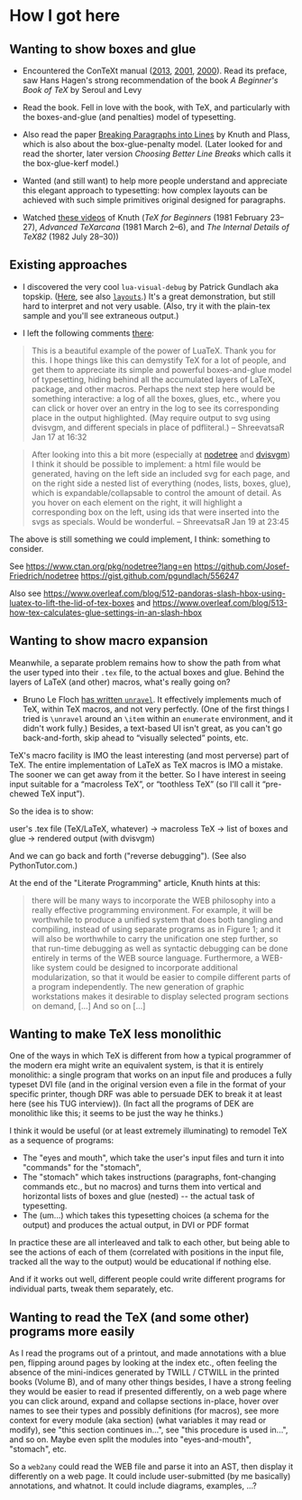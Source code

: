 # How I got here

## Wanting to show boxes and glue

- Encountered the ConTeXt manual ([2013](http://pmrb.free.fr/contextref.pdf), [2001](http://www.pragma-ade.com/general/manuals/cont-eni.pdf), [2000](http://www.ctex.org/documents/context/cont-enp.pdf)). Read its preface, saw Hans Hagen's strong recommendation of the book _A Beginner's Book of TeX_ by Seroul and Levy

- Read the book. Fell in love with the book, with TeX, and particularly with the boxes-and-glue (and penalties) model of typesetting.

- Also read the paper [Breaking Paragraphs into Lines](https://web.archive.org/web/20170318101040/http://www.eprg.org/G53DOC/pdfs/knuth-plass-breaking.pdf) by Knuth and Plass, which is also about the box-glue-penalty model. (Later looked for and read the shorter, later version _Choosing Better Line Breaks_ which calls it the box-glue-kerf model.)

- Wanted (and still want) to help more people understand and appreciate this elegant approach to typesetting: how complex layouts can be achieved with such simple primitives original designed for paragraphs.

- Watched [these videos](https://www.youtube.com/watch?v=jbrMBOF61e0&index=2&list=PL94E35692EB9D36F3) of Knuth (_TeX for Beginners_ (1981 February 23–27), _Advanced TeXarcana_ (1981 March 2–6), and _The Internal Details of TeX82_ (1982 July 28–30))

## Existing approaches

- I discovered the very cool `lua-visual-debug` by Patrick Gundlach aka topskip. ([Here](https://tex.stackexchange.com/questions/2083/how-can-i-visualize-boxes), see also [`layouts`](https://tex.stackexchange.com/questions/55618/visual-debugging-of-lengths-in-paragraphs-and-environments).) It's a great demonstration, but still hard to interpret and not very usable. (Also, try it with the plain-tex sample and you'll see extraneous output.)

- I left the following comments [there](https://tex.stackexchange.com/a/45388/48):

> This is a beautiful example of the power of LuaTeX. Thank you for this. I hope things like this can demystify TeX for a lot of people, and get them to appreciate its simple and powerful boxes-and-glue model of typesetting, hiding behind all the accumulated layers of LaTeX, package, and other macros. Perhaps the next step here would be something interactive: a log of all the boxes, glues, etc., where you can click or hover over an entry in the log to see its corresponding place in the output highlighted. (May require output to svg using dvisvgm, and different specials in place of pdfliteral.) – ShreevatsaR Jan 17 at 16:32

> After looking into this a bit more (especially at [nodetree](https://www.ctan.org/pkg/nodetree) and [dvisvgm](http://dvisvgm.bplaced.net/Manpage#specials)) I think it should be possible to implement: a html file would be generated, having on the left side an included svg for each page, and on the right side a nested list of everything (nodes, lists, boxes, glue), which is expandable/collapsable to control the amount of detail. As you hover on each element on the right, it will highlight a corresponding box on the left, using ids that were inserted into the svgs as specials. Would be wonderful. – ShreevatsaR Jan 19 at 23:45

The above is still something we could implement, I think: something to consider.

See https://www.ctan.org/pkg/nodetree?lang=en https://github.com/Josef-Friedrich/nodetree https://gist.github.com/pgundlach/556247

Also see https://www.overleaf.com/blog/512-pandoras-slash-hbox-using-luatex-to-lift-the-lid-of-tex-boxes  and https://www.overleaf.com/blog/513-how-tex-calculates-glue-settings-in-an-slash-hbox

## Wanting to show macro expansion

Meanwhile, a separate problem remains how to show the path from what the user typed into their `.tex` file, to the actual boxes and glue. Behind the layers of LaTeX (and other) macros, what's really going on?

- Bruno Le Floch [has written `unravel`](https://tex.stackexchange.com/questions/61010/a-latex-log-analyzer-application-visualizing-tex-expansion). It effectively implements much of TeX, within TeX macros, and not very perfectly. (One of the first things I tried is `\unravel` around an `\item` within an `enumerate` environment, and it didn't work fully.) Besides, a text-based UI isn't great, as you can't go back-and-forth, skip ahead to “visually selected” points, etc.

TeX's macro facility is IMO the least interesting (and most perverse) part of TeX. The entire implementation of LaTeX as TeX macros is IMO a mistake. The sooner we can get away from it the better. So I have interest in seeing input suitable for a “macroless TeX”, or “toothless TeX” (so I'll call it “pre-chewed TeX input”).

So the idea is to show:

user's .tex file (TeX/LaTeX, whatever) → macroless TeX → list of boxes and glue → rendered output (with dvisvgm)

And we can go back and forth ("reverse debugging"). (See also PythonTutor.com.)

At the end of the "Literate Programming" article, Knuth hints at this:

> there will be many ways to incorporate the WEB philosophy into a really effective programming environment. For example, it will be worthwhile to produce a unified system that does both tangling and compiling, instead of using separate programs as in Figure 1; and it will also be worthwhile to carry the unification one step further, so that run-time debugging as well as syntactic debugging can be done entirely in terms of the WEB source language. Furthermore, a WEB-like system could be designed to incorporate additional modularization, so that it would be easier to compile different parts of a program independently. The new generation of graphic workstations makes it desirable to display selected program sections on demand, [...] And so on [...]

## Wanting to make TeX less monolithic

One of the ways in which TeX is different from how a typical programmer of the modern era might write an equivalent system, is that it is entirely monolithic: a single program that works on an input file and produces a fully typeset DVI file (and in the original version even a file in the format of your specific printer, though DRF was able to persuade DEK to break it at least here (see his TUG interview)). (In fact all the programs of DEK are monolithic like this; it seems to be just the way he thinks.)

I think it would be useful (or at least extremely illuminating) to remodel TeX as a sequence of programs:

- The "eyes and mouth", which take the user's input files and turn it into "commands" for the "stomach",
- The "stomach" which takes instructions (paragraphs, font-changing commands etc., but no macros) and turns them into vertical and horizontal lists of boxes and glue (nested) -- the actual task of typesetting.
- The (um...) which takes this typesetting choices (a schema for the output) and produces the actual output, in DVI or PDF format

In practice these are all interleaved and talk to each other, but being able to see the actions of each of them (correlated with positions in the input file, tracked all the way to the output) would be educational if nothing else.

And if it works out well, different people could write different programs for individual parts, tweak them separately, etc.

## Wanting to read the TeX (and some other) programs more easily

As I read the programs out of a printout, and made annotations with a blue pen, flipping around pages by looking at the index etc., often feeling the absence of the mini-indices generated by TWILL / CTWILL in the printed books (Volume B), and of many other things besides, I have a strong feeling they would be easier to read if presented differently, on a web page where you can click around, expand and collapse sections in-place, hover over names to see their types and possibly definitions (for macros), see more context for every module (aka section) (what variables it may read or modify), see "this section continues in...", see "this procedure is used in...", and so on. Maybe even split the modules into "eyes-and-mouth", "stomach", etc.

So a `web2any` could read the WEB file and parse it into an AST, then display it differently on a web page. It could include user-submitted (by me basically) annotations, and whatnot. It could include diagrams, examples, ...?
